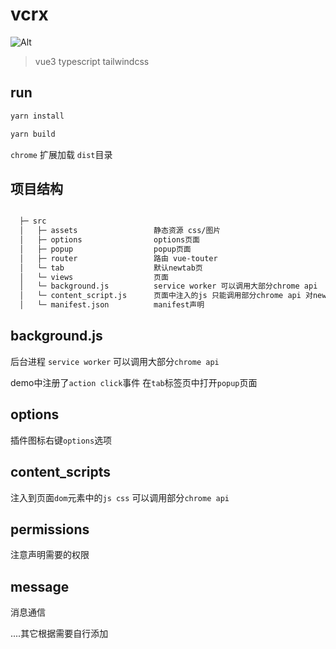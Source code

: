 # vcrx

![Alt](https://repobeats.axiom.co/api/embed/970eae350bad087ace3e475d8697243bbf64eb3e.svg "Repobeats analytics image")

> vue3 typescript tailwindcss

## run

```bash
yarn install

yarn build
```

`chrome` 扩展加载 `dist`目录

## 项目结构

```bash

  ├─ src
  │   ├─ assets                 静态资源 css/图片
  │   ├─ options                options页面
  │   ├─ popup                  popup页面
  │   ├─ router                 路由 vue-touter
  │   └─ tab                    默认newtab页
  │   └─ views                  页面
  │   └─ background.js          service worker 可以调用大部分chrome api
  │   └─ content_script.js      页面中注入的js 只能调用部分chrome api 对newtab页无效
  │   └─ manifest.json          manifest声明

```

## background.js

后台进程 `service worker`  可以调用大部分`chrome api`

demo中注册了`action click`事件 在`tab`标签页中打开`popup`页面

## options

插件图标右键`options`选项

## content_scripts

注入到页面`dom`元素中的`js css` 可以调用部分`chrome api`

## permissions

注意声明需要的权限

## message

消息通信

....其它根据需要自行添加
